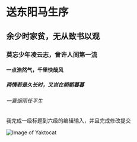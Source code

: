 # 送东阳马生序
## 余少时家贫，无从致书以观
### 莫忘少年凌云志，曾许人间第一流
#### 一点浩然气，千里快哉风
##### 两情若是久长时，又岂在朝朝暮暮
###### 一蓑烟雨任平生





我完成一级标题到六级的编辑输入，并且完成修改提交

![Image of Yaktocat](https://octodex.github.com/images/yaktocat.png)
